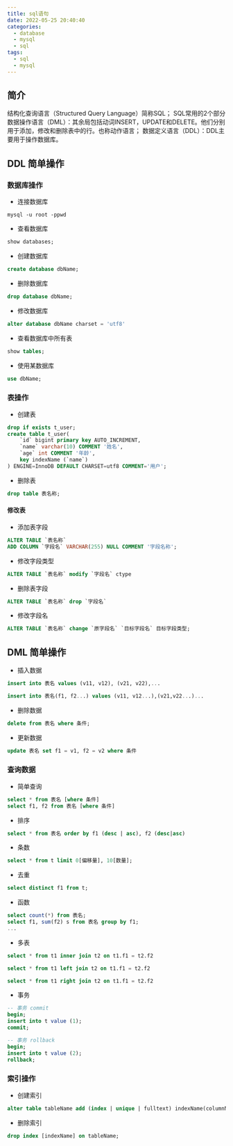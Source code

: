 ```yaml
---
title: sql语句
date: 2022-05-25 20:40:40
categories:
  - database
  - mysql
  - sql
tags:
  - sql
  - mysql
---
```


## 简介

结构化查询语言（Structured Query Language）简称SQL；
SQL常用的2个部分
数据操作语言（DML）：其余局包括动词INSERT，UPDATE和DELETE。他们分别用于添加，修改和删除表中的行。也称动作语言；
数据定义语言（DDL）：DDL主要用于操作数据库。

## DDL 简单操作

### 数据库操作

- 连接数据库

```shell
mysql -u root -ppwd
```

- 查看数据库

```sql
show databases;
```

- 创建数据库

```sql
create database dbName;
```

- 删除数据库

```sql
drop database dbName;
```

- 修改数据库

```sql
alter database dbName charset = 'utf8'
```

- 查看数据库中所有表

```sql
show tables;
```

- 使用某数据库

```sql
use dbName;
```

### 表操作

- 创建表

```sql
drop if exists t_user;
create table t_user(
    `id` bigint primary key AUTO_INCREMENT,
    `name` varchar(10) COMMENT '姓名',
    `age` int COMMENT '年龄',
    key indexName (`name`)
) ENGINE=InnoDB DEFAULT CHARSET=utf8 COMMENT='用户';
```

- 删除表

```sql
drop table 表名称;
```

#### 修改表

- 添加表字段

```sql
ALTER TABLE `表名称` 
ADD COLUMN `字段名` VARCHAR(255) NULL COMMENT '字段名称';
```

- 修改字段类型

```SQL
ALTER TABLE `表名称` modify `字段名` ctype
```

- 删除表字段

```sql
ALTER TABLE `表名称` drop `字段名`
```

- 修改字段名

```sql
ALTER TABLE `表名称` change `原字段名` `目标字段名` 目标字段类型;
```

## DML 简单操作

- 插入数据

```sql
insert into 表名 values (v11, v12), (v21, v22),...

insert into 表名(f1, f2...) values (v11, v12...),(v21,v22...)...
```

- 删除数据

```sql
delete from 表名 where 条件;
```

- 更新数据

```sql
update 表名 set f1 = v1, f2 = v2 where 条件
```
  
### 查询数据

- 简单查询

```sql
select * from 表名 [where 条件]
select f1, f2 from 表名 [where 条件]
```

- 排序

```sql
select * from 表名 order by f1 (desc | asc), f2 (desc|asc)
```

- 条数

```sql
select * from t limit 0[偏移量], 10[数量];
```

- 去重

```sql
select distinct f1 from t;
```

- 函数

```sql
select count(*) from 表名;
select f1, sum(f2) s from 表名 group by f1;
...
```

- 多表

```sql
select * from t1 inner join t2 on t1.f1 = t2.f2

select * from t1 left join t2 on t1.f1 = t2.f2

select * from t1 right join t2 on t1.f1 = t2.f2
```

- 事务

```sql
-- 事务 commit
begin;
insert into t value (1);
commit;

-- 事务 rollback
begin;
insert into t value (2);
rollback;
```

### 索引操作

- 创建索引

```sql
alter table tableName add (index | unique | fulltext) indexName(columnName);
```

- 删除索引

```sql
drop index [indexName] on tableName;

```
